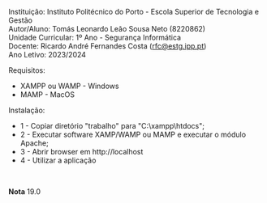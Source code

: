 Instituição: Instituto Politécnico do Porto - Escola Superior de Tecnologia e Gestão <br>
Autor/Aluno: Tomás Leonardo Leão Sousa Neto (8220862) <br>
Unidade Curricular: 1º Ano - Segurança Informática <br>
Docente: Ricardo André Fernandes Costa (rfc@estg.ipp.pt) <br>
Ano Letivo: 2023/2024 <br>

Requisitos:
* XAMPP ou WAMP - Windows
* MAMP - MacOS

Instalação:
* 1 - Copiar diretório "trabalho" para "C:\xampp\htdocs";
* 2 - Executar software XAMP/WAMP ou MAMP e executar o módulo Apache;
* 3 - Abrir browser em http://localhost
* 4 - Utilizar a aplicação
<br>

**Nota** 19.0




